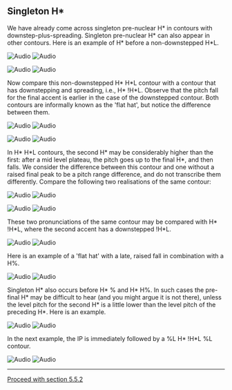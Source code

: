 Singleton H\*
-------------

We have already come across singleton pre-nuclear H\* in contours with downstep-plus-spreading. Singleton pre-nuclear H\* can also appear in other contours. Here is an example of H\* before a non-downstepped H\*L.

![Audio](audio.gif) ![Audio](./audio/gif/039.gif)

![Audio](audio.gif) ![Audio](./audio/gif/040.gif)

Now compare this non-downstepped H\* H\*L contour with a contour that has downstepping and spreading, i.e., H\* !H\*L. Observe that the pitch fall for the final accent is earlier in the case of the downstepped contour. Both contours are informally known as the 'flat hat', but notice the difference between them.

![Audio](audio.gif) ![Audio](./audio/gif/039.gif)

![Audio](audio.gif) ![Audio](./audio/gif/041.gif)

In H\* H\*L contours, the second H\* may be considerably higher than the first: after a mid level plateau, the pitch goes up to the final H\*, and then falls. We consider the difference between this contour and one without a raised final peak to be a pitch range difference, and do not transcribe them differently. Compare the following two realisations of the same contour:

![Audio](audio.gif) ![Audio](./audio/gif/324.gif)

![Audio](audio.gif) ![Audio](./audio/gif/325.gif)

These two pronunciations of the same contour may be compared with H\* !H\*L, where the second accent has a downstepped !H\*L.

![Audio](audio.gif) ![Audio](./audio/gif/345.gif)

Here is an example of a 'flat hat' with a late, raised fall in combination with a H%.

![Audio](audio.gif) ![Audio](./audio/gif/256.gif)

Singleton H\* also occurs before H\* % and H\* H%. In such cases the pre-final H\* may be difficult to hear (and you might argue it is not there), unless the level pitch for the second H\* is a little lower than the level pitch of the preceding H\*. Here is an example.

![Audio](audio.gif) ![Audio](./audio/gif/327.gif)

In the next example, the IP is immediately followed by a %L H\* !H\*L %L contour.

![Audio](audio.gif) ![Audio](./audio/gif/093.gif)

* * *

[Proceed with section 5.5.2](rise5_2.htm)